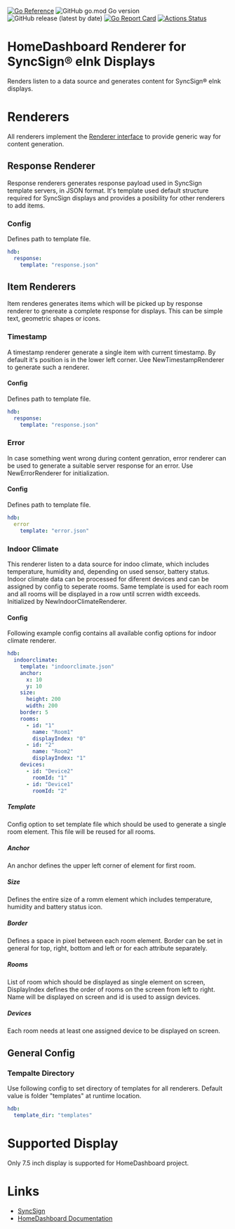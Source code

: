 [![Go Reference](https://pkg.go.dev/badge/github.com/tommzn/hdb-renderer-syncsign.svg)](https://pkg.go.dev/github.com/tommzn/hdb-renderer-syncsign)
![GitHub go.mod Go version](https://img.shields.io/github/go-mod/go-version/tommzn/hdb-renderer-syncsign)
![GitHub release (latest by date)](https://img.shields.io/github/v/release/tommzn/hdb-renderer-syncsign)
[![Go Report Card](https://goreportcard.com/badge/github.com/tommzn/hdb-renderer-syncsign)](https://goreportcard.com/report/github.com/tommzn/hdb-renderer-syncsign)
[![Actions Status](https://github.com/tommzn/hdb-renderer-syncsign/actions/workflows/go.pkg.auto-ci.yml/badge.svg)](https://github.com/tommzn/hdb-renderer-syncsign/actions)

# HomeDashboard Renderer for SyncSign® eInk Displays
Renders listen to a data source and generates content for SyncSign® eInk displays.


# Renderers
All renderers implement the [Renderer interface](https://github.com/tommzn/hdb-renderer-core/blob/main/interfaces.go) to provide generic way for content generation.

## Response Renderer
Response renderers generates response payload used in SyncSign template servers, in JSON format. It's template used default structure required for SyncSign displays and provides a posibility for other renderers to add items.
### Config
Defines path to template file.
```yaml
hdb:
  response:
    template: "response.json"
```

## Item Renderers
Item renderes generates items which will be picked up by response renderer to gnereate a complete response for displays. This can be simple text, geometric shapes or icons.

### Timestamp
A timestamp renderer generate a single item with current timestamp. By default it's position is in the lower left corner. Uee NewTimestampRenderer to generate such a renderer.
#### Config
Defines path to template file.
```yaml
hdb:
  response:
    template: "response.json"
```

### Error
In case something went wrong during content genration, error renderer can be used to generate a suitable server response for an error. Use NewErrorRenderer for initialization.
#### Config
Defines path to template file.
```yaml
hdb:
  error
    template: "error.json"
```

### Indoor Climate
This renderer listen to a data source for indoo climate, which includes temperature, humidity and, depending on used sensor, battery status. Indoor climate data
can be processed for diferent devices and can be assigned by config to seperate rooms.
Same template is used for each room and all rooms will be displayed in a row until scrren width exceeds.
Initialized by NewIndoorClimateRenderer.
#### Config
Following example config contains all available config options for indoor climate renderer.
```yaml
hdb:
  indoorclimate:
    template: "indoorclimate.json"
    anchor: 
      x: 10
      y: 10
    size:
      height: 200
      width: 200
    border: 5
    rooms:
      - id: "1"
        name: "Room1"
        displayIndex: "0"
      - id: "2"
        name: "Room2"
        displayIndex: "1"
    devices:
      - id: "Device2"
        roomId: "1"
      - id: "Device1"
        roomId: "2"
```
##### Template
Config option to set template file which should be used to generate a single room element. This file will be reused for all rooms.
##### Anchor
An anchor defines the upper left corner of element for first room.
##### Size
Defines the entire size of a romm element which includes temperature, humidity and battery status icon.
##### Border
Defines a space in pixel between each room element. Border can be set in general for top, right, bottom and left or for each attribute separately.
##### Rooms 
List of room which should be displayed as single element on screen, DisplayIndex defines the order of rooms on the screen from left to right. Name will be displayed on screen and id 
is used to assign devices.
##### Devices
Each room needs at least one assigned device to be displayed on screen.

## General Config
### Tempalte Directory
Use following config to set directory of templates for all renderers. Default value is folder "templates" at runtime location.
```yaml
hdb:
  template_dir: "templates"
```

# Supported Display
Only 7.5 inch display is supported for HomeDashboard project.

# Links
- [SyncSign](https://sync-sign.com)
- [HomeDashboard Documentation](https://github.com/tommzn/hdb-docs/wiki)
